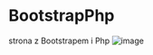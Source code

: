 # BootstrapPhp
strona z Bootstrapem i Php
![image](https://user-images.githubusercontent.com/103564249/227790139-32a615c0-5063-4ef5-bd5f-d862290bd0de.png)

